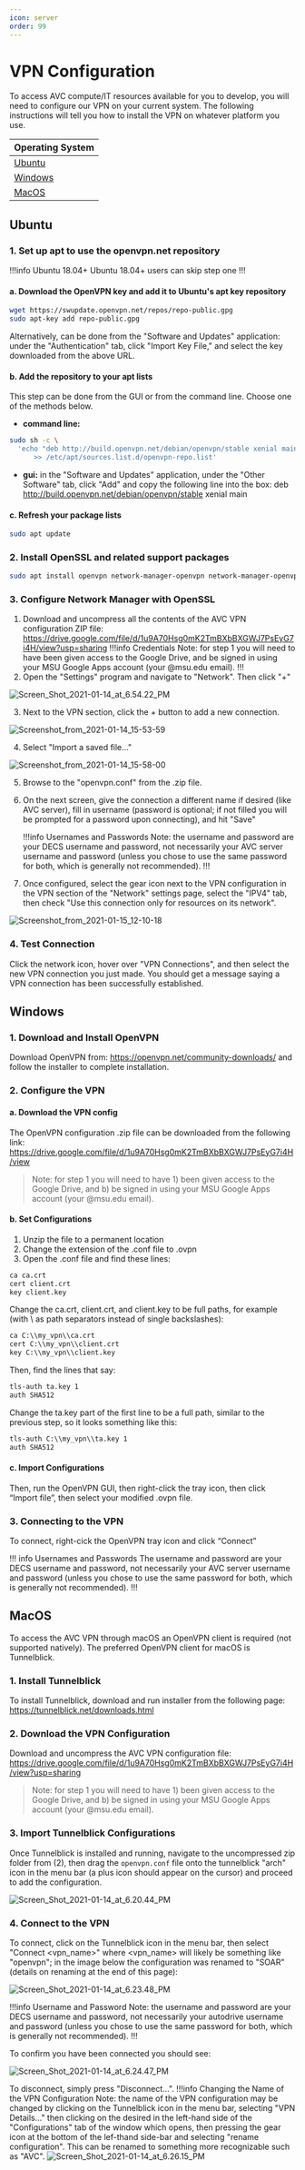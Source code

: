 ```yaml
---
icon: server
order: 99
---
```


# VPN Configuration

To access AVC compute/IT resources available for you to develop, you will need
to configure our VPN on your current system. The following instructions will tell
you how to install the VPN on whatever platform you use.

| Operating System    |
| ------------------- |
| [Ubuntu](#ubuntu)   |
| [Windows](#windows) |
| [MacOS](#macos)     |

## Ubuntu

### 1. Set up apt to use the openvpn.net repository

!!!info Ubuntu 18.04+
Ubuntu 18.04+ users can skip step one
!!!

#### a. Download the OpenVPN key and add it to Ubuntu's apt key repository

```bash
wget https://swupdate.openvpn.net/repos/repo-public.gpg
sudo apt-key add repo-public.gpg
```

Alternatively, can be done from the "Software and Updates" application:
under the "Authentication" tab, click "Import Key File," and select the
key downloaded from the above URL.

#### b. Add the repository to your apt lists

This step can be done from the GUI or from the command line.
Choose one of the methods below.

- **command line:**

```bash
sudo sh -c \
  'echo "deb http://build.openvpn.net/debian/openvpn/stable xenial main" \
      >> /etc/apt/sources.list.d/openvpn-repo.list'
```

- **gui:** in the "Software and Updates" application, under the "Other Software"
  tab, click "Add" and copy the following line into the box:
  deb <http://build.openvpn.net/debian/openvpn/stable> xenial main

#### c. Refresh your package lists

```bash
sudo apt update
```

### 2. Install OpenSSL and related support packages

```bash
sudo apt install openvpn network-manager-openvpn network-manager-openvpn-gnome
```

### 3. Configure Network Manager with OpenSSL

1. Download and uncompress all the contents of the AVC VPN configuration ZIP
   file: <https://drive.google.com/file/d/1u9A70Hsg0mK2TmBXbBXGWJ7PsEyG7i4H/view?usp=sharing>
   !!!info Credentials
   Note: for step 1 you will need to have been given access to the Google
   Drive, and be signed in using your MSU Google Apps account
   (your @msu.edu email).
   !!!
2. Open the "Settings" program and navigate to "Network". Then click "+"

![Screen_Shot_2021-01-14_at_6.54.22_PM](~/static/uploads/0d9900602e6d7100b3ae052072c0e72e/Screen_Shot_2021-01-14_at_6.54.22_PM.png)

3. Next to the VPN section, click the + button to add a new connection.

![Screenshot_from_2021-01-14_15-53-59](~/static/uploads/aee5ac5c7ff43e55df7ec7fce356a4be/Screenshot_from_2021-01-14_15-53-59.png)

4. Select "Import a saved file..."

![Screenshot_from_2021-01-14_15-58-00](~/static/uploads/b90876dd07afa2ac801b5a39e627beda/Screenshot_from_2021-01-14_15-58-00.png)

5. Browse to the "openvpn.conf" from the .zip file.

6. On the next screen, give the connection a different name if desired
   (like AVC server), fill in username (password is optional; if not filled
   you will be prompted for a password upon connecting), and hit "Save"

   !!!info Usernames and Passwords
   Note: the username and password are your DECS username and password, not
   necessarily your AVC server username and password (unless you chose to use the
   same password for both, which is generally not recommended).
   !!!

7. Once configured, select the gear icon next to the VPN configuration in the
   VPN section of the "Network" settings page, select the "IPV4" tab, then check
   "Use this connection only for resources on its network".

![Screenshot_from_2021-01-15_12-10-18](~/static/uploads/a9722ba6cb3a967afe6a5fcedb35b392/Screenshot_from_2021-01-15_12-10-18.png)

### 4. Test Connection

Click the network icon, hover over "VPN Connections", and then select the new
VPN connection you just made. You should get a message saying a VPN connection
has been successfully established.

## Windows

### 1. Download and Install OpenVPN

Download OpenVPN from:
<https://openvpn.net/community-downloads/> and follow the installer to complete installation.

### 2. Configure the VPN

#### a. Download the VPN config

The OpenVPN configuration .zip file can be downloaded from the following link: <https://drive.google.com/file/d/1u9A70Hsg0mK2TmBXbBXGWJ7PsEyG7i4H/view>

> Note: for step 1 you will need to have 1) been given access to the Google Drive,
> and b) be signed in using your MSU Google Apps account (your @msu.edu email).

#### b. Set Configurations

1. Unzip the file to a permanent location
2. Change the extension of the .conf file to .ovpn
3. Open the .conf file and find these lines:

```cmd
ca ca.crt
cert client.crt
key client.key
```

Change the ca.crt, client.crt, and client.key to be full paths, for example
(with \\ as path separators instead of single backslashes):

```cmd
ca C:\\my_vpn\\ca.crt
cert C:\\my_vpn\\client.crt
key C:\\my_vpn\\client.key
```

Then, find the lines that say:

```cmd
tls-auth ta.key 1
auth SHA512
```

Change the ta.key part of the first line to be a full path, similar to the
previous step, so it looks something like this:

```cmd
tls-auth C:\\my_vpn\\ta.key 1
auth SHA512
```

#### c. Import Configurations

Then, run the OpenVPN GUI, then right-click the tray icon, then click “Import
file”, then select your modified .ovpn file.

### 3. Connecting to the VPN

To connect, right-cick the OpenVPN tray icon and click “Connect”

!!! info Usernames and Passwords
The username and password are your DECS username and password, not necessarily
your AVC server username and password (unless you chose to use the same
password for both, which is generally not recommended).
!!!

## MacOS

To access the AVC VPN through macOS an OpenVPN client is required (not
supported natively). The preferred OpenVPN client for macOS is Tunnelblick.

### 1. Install Tunnelblick

To install Tunnelblick, download and run installer from the following page: <https://tunnelblick.net/downloads.html>

### 2. Download the VPN Configuration

Download and uncompress the AVC VPN configuration file: <https://drive.google.com/file/d/1u9A70Hsg0mK2TmBXbBXGWJ7PsEyG7i4H/view?usp=sharing>

> Note: for step 1 you will need to have 1) been given access to the Google
> Drive, and b) be signed in using your MSU Google Apps account (your @msu.edu email).

### 3. Import Tunnelblick Configurations

Once Tunnelblick is installed and running, navigate to the uncompressed zip
folder from (2), then drag the `openvpn.conf` file onto the tunnelblick "arch"
icon in the menu bar (a plus icon should appear on the cursor) and proceed to add
the configuration.

![Screen_Shot_2021-01-14_at_6.20.44_PM](~/static/uploads/b1d129ec23745260eebc31ed8e2ff245/Screen_Shot_2021-01-14_at_6.20.44_PM.png)

### 4. Connect to the VPN

To connect, click on the Tunnelblick icon in the menu bar, then select
"Connect <vpn_name>" where <vpn_name> will likely be something like "openvpn";
in the image below the configuration was renamed to "SOAR" (details on renaming
at the end of this page):

![Screen_Shot_2021-01-14_at_6.23.48_PM](~/static/uploads/db5bd49f08388ff685b45203f0a60ed4/Screen_Shot_2021-01-14_at_6.23.48_PM.png)

!!!info Username and Password
Note: the username and password are your DECS username and password, not
necessarily your autodrive username and password (unless you chose to use
the same password for both, which is generally not recommended).
!!!

To confirm you have been connected you should see:

![Screen_Shot_2021-01-14_at_6.24.47_PM](~/static/uploads/7894a9becc0578ec52a6a423a53676fa/Screen_Shot_2021-01-14_at_6.24.47_PM.png)

To disconnect, simply press "Disconnect...".
!!!info Changing the Name of the VPN Configuration
Note: the name of the VPN configuration may be changed by clicking on the
Tunnelblick icon in the menu bar, selecting "VPN Details..." then clicking
on the desired in the left-hand side of the "Configurations" tab of the window
which opens, then pressing the gear icon at the bottom of the lef-thand side-bar
and selecting "rename configuration". This can be renamed to something more recognizable
such as "AVC".
![Screen_Shot_2021-01-14_at_6.26.15_PM](~/static/uploads/15bcf458a9b6f304d0867c638a59a497/Screen_Shot_2021-01-14_at_6.26.15_PM.png)
